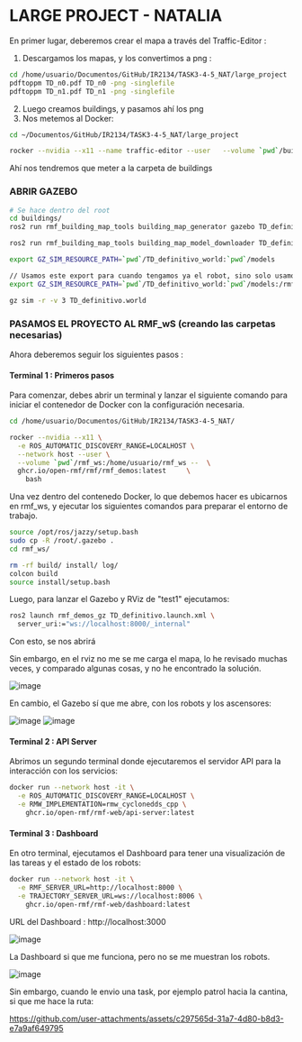 # LARGE PROJECT - NATALIA

En primer lugar, deberemos crear el mapa a través del Traffic-Editor : 

1) Descargamos los mapas, y los convertimos a png :

```bash
cd /home/usuario/Documentos/GitHub/IR2134/TASK3-4-5_NAT/large_project
pdftoppm TD_n0.pdf TD_n0 -png -singlefile
pdftoppm TD_n1.pdf TD_n1 -png -singlefile
```
2) Luego creamos buildings, y pasamos ahí los png
3) Nos metemos al Docker:
   
```bash
cd ~/Documentos/GitHub/IR2134/TASK3-4-5_NAT/large_project

rocker --nvidia --x11 --name traffic-editor --user   --volume `pwd`/buildings:/rmf_demos_ws/buildings --   ghcr.io/open-rmf/rmf/rmf_demos:latest   bash
```

Ahí nos tendremos que meter a la carpeta de buildings


### ABRIR GAZEBO

```bash
# Se hace dentro del root
cd buildings/
ros2 run rmf_building_map_tools building_map_generator gazebo TD_definitivo.building.yaml TD_definitivo.world ./TD_definitivo_world

```

```bash
ros2 run rmf_building_map_tools building_map_model_downloader TD_definitivo.building.yaml -e ./models

export GZ_SIM_RESOURCE_PATH=`pwd`/TD_definitivo_world:`pwd`/models

// Usamos este export para cuando tengamos ya el robot, sino solo usamos el primer export
export GZ_SIM_RESOURCE_PATH=`pwd`/TD_definitivo_world:`pwd`/models:/rmf_demos_ws/install/rmf_demos_assets/share/rmf_demos_assets/models

gz sim -r -v 3 TD_definitivo.world
```


### PASAMOS EL PROYECTO AL RMF_wS (creando las carpetas necesarias)

Ahora deberemos seguir los siguientes pasos : 

#### Terminal 1 : Primeros pasos

Para comenzar, debes abrir un terminal y lanzar el siguiente comando para iniciar el contenedor de Docker con la configuración necesaria.

```bash
cd /home/usuario/Documentos/GitHub/IR2134/TASK3-4-5_NAT/

rocker --nvidia --x11 \
  -e ROS_AUTOMATIC_DISCOVERY_RANGE=LOCALHOST \
  --network host --user \
  --volume `pwd`/rmf_ws:/home/usuario/rmf_ws --  \
  ghcr.io/open-rmf/rmf/rmf_demos:latest 	\
    bash
```
Una vez dentro del contenedo Docker, lo que debemos hacer es ubicarnos en rmf_ws, y ejecutar los siguientes comandos para preparar el entorno de trabajo.

```bash
source /opt/ros/jazzy/setup.bash
sudo cp -R /root/.gazebo .	
cd rmf_ws/

rm -rf build/ install/ log/
colcon build
source install/setup.bash
```

Luego, para lanzar el Gazebo y RViz de "test1" ejecutamos:

```bash
ros2 launch rmf_demos_gz TD_definitivo.launch.xml \
  server_uri:="ws://localhost:8000/_internal"
```
Con esto, se nos abrirá

Sin embargo, en el rviz no me se me carga el mapa, lo he revisado muchas veces, y comparado algunas cosas, y no he encontrado la solución.

![image](https://github.com/user-attachments/assets/4b80ce90-aff1-400f-8a86-6d35c127aa67)

En cambio, el Gazebo sí que me abre, con los robots y los ascensores:

![image](https://github.com/user-attachments/assets/7c3d4b7e-1231-4a26-b54a-e4747849357a)
![image](https://github.com/user-attachments/assets/592f5319-6a0c-4354-aa6c-ffdd474bcee1)


#### Terminal 2 : API Server

Abrimos un segundo terminal donde ejecutaremos el servidor API para la interacción con los servicios:

```bash
docker run --network host -it \
  -e ROS_AUTOMATIC_DISCOVERY_RANGE=LOCALHOST \
  -e RMW_IMPLEMENTATION=rmw_cyclonedds_cpp \
	ghcr.io/open-rmf/rmf-web/api-server:latest
```
#### Terminal 3 : Dashboard

En otro terminal, ejecutamos el Dashboard para tener una visualización de las tareas y el estado de los robots:
```bash
docker run --network host -it \
  -e RMF_SERVER_URL=http://localhost:8000 \
  -e TRAJECTORY_SERVER_URL=ws://localhost:8006 \
	ghcr.io/open-rmf/rmf-web/dashboard:latest
```
URL del Dashboard : http://localhost:3000

![image](https://github.com/user-attachments/assets/0a0c10cb-6006-43ff-b888-b0c97467f3c5)

La Dashboard si que me funciona, pero no se me muestran los robots.


![image](https://github.com/user-attachments/assets/4dfed90d-731a-4c04-958f-f592581da734)

Sin embargo, cuando le envio una task, por ejemplo patrol hacia la cantina, si que me hace la ruta:



https://github.com/user-attachments/assets/c297565d-31a7-4d80-b8d3-e7a9af649795




